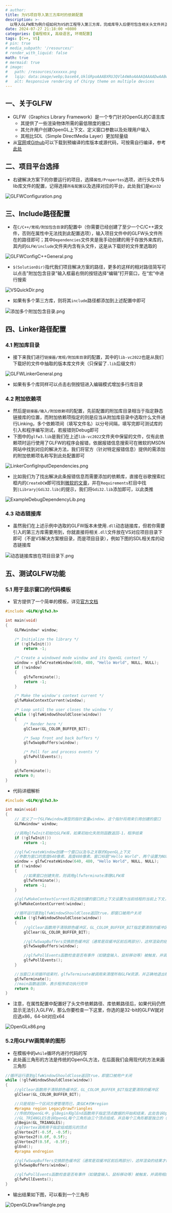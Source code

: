 ```yaml
---
# author:
title: 为VS项目导入第三方库时的依赖配置
description: >-
  以导入GLFW库为例介绍如何为VS的工程导入第三方库，完成库导入后便可包含相关头文件并正常使用其功能了，本文中使用的是VS2022
date: 2024-07-27 21:18:00 +0800
categories: [编程相关, 高级语言, 环境配置]
tags: [C++, VS]
# pin: true
# media_subpath: '/resources/'
# render_with_liquid: false
math: true
# mermaid: true
# image:
#   path: /resources/xxxxxx.png
#   lqip: data:image/webp;base64,UklGRpoAAABXRUJQVlA4WAoAAAAQAAAADwAABwAAQUxQSDIAAAARL0AmbZurmr57yyIiqE8oiG0bejIYEQTgqiDA9vqnsUSI6H+oAERp2HZ65qP/VIAWAFZQOCBCAAAA8AEAnQEqEAAIAAVAfCWkAALp8sF8rgRgAP7o9FDvMCkMde9PK7euH5M1m6VWoDXf2FkP3BqV0ZYbO6NA/VFIAAAA
#   alt: Responsive rendering of Chirpy theme on multiple devices
---
```


## 一、关于GLFW
- GLFW（Graphics Library Framework）是一个专门针对OpenGL的C语言库
	- 其提供了一些渲染物体所需的最低限度的接口
	- 其允许用户创建OpenGL上下文、定义窗口参数以及处理用户输入
	- 其相比SDL（Simple DirectMedia Layer）更加轻量级
- 从[官网](https://www.glfw.org/download.html)或[Github](https://github.com/glfw/glfw/releases)可以下载到预编译的库版本或源代码，可按需自行编译，参考[此处](https://learnopengl-cn.github.io/01%20Getting%20started/02%20Creating%20a%20window/)

## 二、项目平台选择
- 右键解决方案下的你要运行的项目，选择`属性/Propertes`选项，进行头文件与lib库文件的配置，记得选择`所有配置`以及选择对应的平台，此处我们是`Win32`

![GLFWConfiguration.png](/resources/2024-07-27-为VS项目导入第三方库时的依赖配置/GLFWConfiguration.png)

## 三、Include路径配置
- 在`C/C++/常规/附加包含目录`的配置中（你需要已经创建了至少一个C/C++源文件，否则在属性中无法找到此配置选项），输入项目文件中的GLFW头文件所在的路径即可；其中`Dependencies`文件夹是我手动创建的用于存放外来库的，其内的`GLFW/include`文件夹内含有头文件，这是从下载好的文件里选取的

![GLFWConfigC++General.png](/resources/2024-07-27-为VS项目导入第三方库时的依赖配置/GLFWConfigC++General.png)

- `$(SolutionDir)`指代我们项目解决方案的路径，更多的这样的相对路径简写可以点击"附加包含目录"输入框最右侧的按钮选择“编辑”打开窗口，在“宏”中进行搜索

![VSQuickDir.png](/resources/2024-07-27-为VS项目导入第三方库时的依赖配置/VSQuickDir.png)

- 如果有多个第三方库，则将其`include`路径都添加到上述配置中即可

![添加多个附加包含目录.png](/resources/2024-07-27-为VS项目导入第三方库时的依赖配置/添加多个附加包含目录.png)

## 四、Linker路径配置

### 4.1 附加库目录
- 接下来我们进行`链接器/常规/附加库目录`的配置，其中的`lib-vc2022`也是从我们下载好的文件中抽取的版本库文件夹（只保留了`.lib`后缀文件）

![GLFWLinkerGeneral.png](/resources/2024-07-27-为VS项目导入第三方库时的依赖配置/GLFWLinkerGeneral.png)

- 如果有多个库同样可以点击右侧按钮进入编辑模式增加多行库目录

### 4.2 附加依赖项
- 然后是`链接器/输入/附加依赖项`的配置，先前配置的附加库目录相当于指定静态链接库的位置，而附加依赖项指定的则是应当从附加库目录中选取什么文件进行Linking，多个依赖项间（填写文件名）以分号间隔，填写完即可测试库的引入和程序编写测试，若报错则Debug即可
- 下图中的`glfw3.lib`是我们在上述`lib-vc2022`文件夹中保留的文件，仅有此依赖项时运行使用了GLFW的程序会报错，依据报错信息搜索可在微软的MSDN网站中找到对应的解决方法，我们将官方（针对特定报错信息）提供的需添加的附加依赖项名称写到此处配置即可

![LinkerConfigInputDependencies.png](/resources/2024-07-27-为VS项目导入第三方库时的依赖配置/LinkerConfigInputDependencies.png)

- 比如我们为了找出解决此条报错信息而需要添加的依赖库，直接在谷歌搜索红框内的`CreateDCW`即可找到[微软的文章](https://learn.microsoft.com/en-us/windows/win32/api/wingdi/nf-wingdi-createdcw)，并在`Requirements`栏目中找到`|Library|Gdi32.lib|`的提示，我们将`Gdi32.lib`添加即可，以此类推

![ExampleDebugDependencyLib.png](/resources/2024-07-27-为VS项目导入第三方库时的依赖配置/ExampleDebugDependencyLib.png)

### 4.3 动态链接库
- 虽然我们在上述示例中选取的GLFW版本未使用`.dll`动态链接库，但若你需要引入的第三方库需要用到，你就直接将相关`.dll`文件放在VS对应项目目录下即可（不是VS解决方案根目录，而是项目目录），例如下图的SDL相关库的动态链接库

![动态链接库放在项目目录下.png](/resources/2024-07-27-为VS项目导入第三方库时的依赖配置/动态链接库放在项目目录下.png)

## 五、测试GLFW功能

### 5.1 用于显示窗口的代码模板
- 官方提供了一个简单的模板，详见[官方文档](https://www.glfw.org/documentation.html)

```cpp
#include <GLFW/glfw3.h>

int main(void)
{
    GLFWwindow* window;

    /* Initialize the library */
    if (!glfwInit())
        return -1;

    /* Create a windowed mode window and its OpenGL context */
    window = glfwCreateWindow(640, 480, "Hello World", NULL, NULL);
    if (!window)
    {
        glfwTerminate();
        return -1;
    }

    /* Make the window's context current */
    glfwMakeContextCurrent(window);

    /* Loop until the user closes the window */
    while (!glfwWindowShouldClose(window))
    {
        /* Render here */
        glClear(GL_COLOR_BUFFER_BIT);

        /* Swap front and back buffers */
        glfwSwapBuffers(window);

        /* Poll for and process events */
        glfwPollEvents();
    }

    glfwTerminate();
    return 0;
}
```

- 代码详细解析

```cpp
#include <GLFW/glfw3.h>

int main(void)
{
    // 定义了一个GLFWwindow类型的指针变量window，这个指针将用来引用创建的窗口
    GLFWwindow* window;

    //调用glfwInit初始化GLFW库，如果初始化失败则函数返回-1，程序结束
    if (!glfwInit())
        return -1;

    //glfwCreateWindow创建一个窗口以及与之关联的OpenGL上下文
    //参数为窗口的宽度640像素、高度480像素、窗口标题"Hello World"、两个设置为NULL的参数用于指定OpenGL上下文的版本和属性
    window = glfwCreateWindow(640, 480, "Hello World", NULL, NULL);
    if (!window)
    {
        //如果窗口创建失败，则调用glfwTerminate清理GLFW库
        glfwTerminate();
        return -1;
    }

    //glfwMakeContextCurrent将之前创建的窗口的上下文设置为当前线程的当前上下文，这意味着后续的OpenGL调用都将在这个上下文中执行
    glfwMakeContextCurrent(window);

    //循环运行直到glfwWindowShouldClose返回true，即窗口被用户关闭
    while (!glfwWindowShouldClose(window))
    {
        //glClear函数用于清除颜色缓冲区，GL_COLOR_BUFFER_BIT指定要清除的缓冲区
        glClear(GL_COLOR_BUFFER_BIT);

        //glfwSwapBuffers交换颜色缓冲区（通常是双缓冲区前后两部分），这样渲染的结果才能显示在屏幕上
        glfwSwapBuffers(window);

        //glfwPollEvents函数检查是否有事件（如键盘输入、鼠标移动等）被触发，并调用相应的回调函数处理这些事件
        glfwPollEvents();
    }

    //当窗口关闭循环结束时，glfwTerminate被调用来清理所有GLFW资源，并正确地退出程序
    glfwTerminate();
    //main函数返回0，表示程序成功执行完毕
    return 0;
}
```

- 注意，在属性配置中配置好了头文件依赖路径、库依赖路径后，如果代码仍然显示无法引入GLFW，那么你要检查一下这里，你选的是32-bit的GLFW就对应选x86，64-bit对应x64

![OpenGLx86.png](/resources/2024-07-27-为VS项目导入第三方库时的依赖配置/OpenGLx86.png)

### 5.2用GLFW画简单的图形
- 在模板中的`while`循环内进行代码的写
- 此处画三角形的方法是传统的OpenGL方法，在后面我们会用现代的方法来画三角形

```cpp
//循环运行直到glfwWindowShouldClose返回true，即窗口被用户关闭
while (!glfwWindowShouldClose(window))
{
	//glClear函数用于清除颜色缓冲区，GL_COLOR_BUFFER_BIT指定要清除的缓冲区
	glClear(GL_COLOR_BUFFER_BIT);

	//只是规划一个区间方便管理而已，类似C#的#region
	#pragma region LegacyDrawTriangles
	//传统的OpenGL中，glBegin和glEnd函数用于指定顶点数据的开始和结束，此处告诉OpenGL接下来的顶点调用将定义一系列的三角形
	//GL_TRIANGLES告诉OpenGL每个三角形由三个顶点组成，并且每个三角形都是独立的（不共享顶点）
	glBegin(GL_TRIANGLES);
	//glVertex调用用于指定组成图元的顶点
	glVertex2f(-0.5f, -0.5f);
	glVertex2f(0.0f, 0.5f);
	glVertex2f(0.5f, -0.5f);
	glEnd();
	#pragma endregion

	//glfwSwapBuffers交换颜色缓冲区（通常是双缓冲区前后两部分），这样渲染的结果才能显示在屏幕
	glfwSwapBuffers(window);

	//glfwPollEvents函数检查是否有事件（如键盘输入、鼠标移动等）被触发，并调用相应的回调函数处理这些事件
	glfwPollEvents();
}
```

- 输出结果如下图，可以看到一个三角形

![OpenGLDrawTriangle.png](/resources/2024-07-27-为VS项目导入第三方库时的依赖配置/OpenGLDrawTriangle.png)